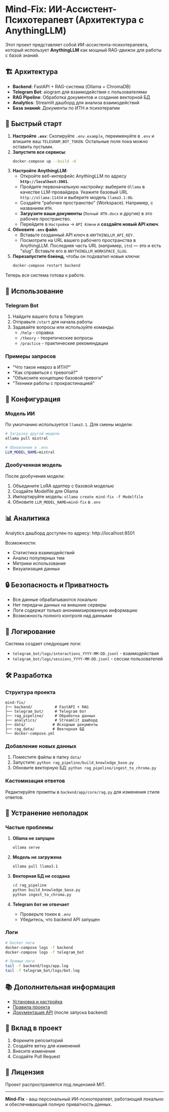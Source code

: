 # Mind-Fix: ИИ-Ассистент-Психотерапевт (Архитектура с AnythingLLM)

Этот проект представляет собой ИИ-ассистента-психотерапевта, который использует **AnythingLLM** как мощный RAG-движок для работы с базой знаний.

## 🏗️ Архитектура

- **Backend**: FastAPI + RAG-система (Ollama + ChromaDB)
- **Telegram Bot**: aiogram для взаимодействия с пользователями
- **RAG Pipeline**: Обработка документов и создание векторной БД
- **Analytics**: Streamlit дашборд для анализа взаимодействий
- **База знаний**: Документы по ИТН и психотерапии

## 🚀 Быстрый старт

1.  **Настройте `.env`**: Скопируйте `.env.example`, переименуйте в `.env` и впишите ваш `TELEGRAM_BOT_TOKEN`. Остальные поля пока можно оставить пустыми.
2.  **Запустите все сервисы**:
    ```bash
    docker-compose up --build -d
    ```
3.  **Настройте AnythingLLM**:
    *   Откройте веб-интерфейс AnythingLLM по адресу **`http://localhost:3001`**.
    *   Пройдите первоначальную настройку: выберите `Ollama` в качестве LLM-провайдера. Укажите базовый URL `http://ollama:11434` и выберите модель `llama3.1:8b`.
    *   Создайте "рабочее пространство" (Workspace). Например, с названием `ИТН`.
    *   **Загрузите ваши документы** (`Полный ИТН.docx` и другие) в это рабочее пространство.
    *   Перейдите в `Настройки` -> `API Ключи` и **создайте новый API ключ**.
4.  **Обновите `.env` файл**:
    *   Вставьте созданный API ключ в `ANYTHINGLLM_API_KEY`.
    *   Посмотрите на URL вашего рабочего пространства в AnythingLLM. Последняя часть URL (например, `itn`) — это и есть "slug". Вставьте его в `ANYTHINGLLM_WORKSPACE_SLUG`.
5.  **Перезапустите бэкенд**, чтобы он подхватил новые ключи:
    ```bash
    docker-compose restart backend
    ```

Теперь вся система готова к работе.

## 📱 Использование

### Telegram Bot

1. Найдите вашего бота в Telegram
2. Отправьте `/start` для начала работы
3. Задавайте вопросы или используйте команды:
   - `/help` - справка
   - `/theory` - теоретические вопросы
   - `/practice` - практические рекомендации

### Примеры запросов

- "Что такое невроз в ИТН?"
- "Как справиться с тревогой?"
- "Объясните концепцию базовой тревоги"
- "Техники работы с прокрастинацией"

## 🔧 Конфигурация

### Модель ИИ

По умолчанию используется `llama3.1`. Для смены модели:

```bash
# Загрузка другой модели
ollama pull mistral

# Обновление в .env
LLM_MODEL_NAME=mistral
```

### Дообученная модель

После дообучения модели:

1. Объедините LoRA адаптер с базовой моделью
2. Создайте Modelfile для Ollama
3. Импортируйте модель: `ollama create mind-fix -f Modelfile`
4. Обновите `LLM_MODEL_NAME=mind-fix` в `.env`

## 📊 Аналитика

Analytics дашборд доступен по адресу: http://localhost:8501

Возможности:
- Статистика взаимодействий
- Анализ популярных тем
- Метрики использования
- Визуализация данных

## 🔒 Безопасность и Приватность

- Все данные обрабатываются локально
- Нет передачи данных на внешние серверы
- Логи содержат только анонимизированную информацию
- Возможность полного контроля над данными

## 📝 Логирование

Система создает следующие логи:

- `telegram_bot/logs/interactions_YYYY-MM-DD.jsonl` - взаимодействия
- `telegram_bot/logs/sessions_YYYY-MM-DD.jsonl` - сессии пользователей

## 🛠️ Разработка

### Структура проекта

```
mind-fix/
├── backend/          # FastAPI + RAG
├── telegram_bot/     # Telegram бот
├── rag_pipeline/     # Обработка данных
├── analytics/        # Streamlit дашборд
├── data/            # Исходные документы
├── rag_data/        # Векторная БД
└── docker-compose.yml
```

### Добавление новых данных

1. Поместите файлы в папку `data/`
2. Запустите: `python rag_pipeline/build_knowledge_base.py`
3. Обновите векторную БД: `python rag_pipeline/ingest_to_chroma.py`

### Кастомизация ответов

Редактируйте промпты в `backend/app/core/rag.py` для изменения стиля ответов.

## 🐛 Устранение неполадок

### Частые проблемы

1. **Ollama не запущен**
   ```bash
   ollama serve
   ```

2. **Модель не загружена**
   ```bash
   ollama pull llama3.1
   ```

3. **Векторная БД не создана**
   ```bash
   cd rag_pipeline
   python build_knowledge_base.py
   python ingest_to_chroma.py
   ```

4. **Telegram бот не отвечает**
   - Проверьте токен в `.env`
   - Убедитесь, что backend API запущен

### Логи

```bash
# Docker логи
docker-compose logs -f backend
docker-compose logs -f telegram_bot

# Прямые логи
tail -f backend/logs/app.log
tail -f telegram_bot/logs/bot.log
```

## 📚 Дополнительная информация

- [Установка и настройка](INSTALL.md)
- [Правила проекта](Project_rules.md)
- [Документация API](http://localhost:8000/docs) (после запуска backend)

## 🤝 Вклад в проект

1. Форкните репозиторий
2. Создайте ветку для изменений
3. Внесите изменения
4. Создайте Pull Request

## 📄 Лицензия

Проект распространяется под лицензией MIT.

---

**Mind-Fix** - ваш персональный ИИ-психотерапевт, работающий локально и обеспечивающий полную приватность данных. 